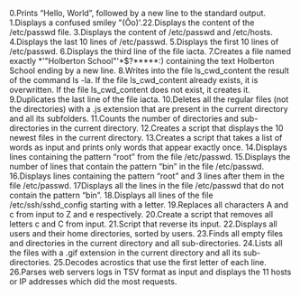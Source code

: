 0.Prints “Hello, World”, followed by a new line to the standard output.
1.Displays a confused smiley "(Ôo)'.22.Displays the content of the /etc/passwd file.
3.Displays the content of /etc/passwd and /etc/hosts.
4.Displays the last 10 lines of /etc/passwd.
5.Displays the first 10 lines of /etc/passwd.
6.Displays the third line of the file iacta.
7.Creates a file named exactly *\'"Holberton School"'\*$?*****:) containing the text Holberton School ending by a new line.
8.Writes into the file ls_cwd_content the result of the command ls -la. If the file ls_cwd_content already exists, it is overwritten. If the file ls_cwd_content does not exist, it creates it.
9.Duplicates the last line of the file iacta.
10.Deletes all the regular files (not the directories) with a .js extension that are present in the current directory and all its subfolders.
11.Counts the number of directories and sub-directories in the current directory.
12.Creates a script that displays the 10 newest files in the current directory.
13.Creates a script that takes a list of words as input and prints only words that appear exactly once.
14.Displays lines containing the pattern “root” from the file /etc/passwd.
15.Displays the number of lines that contain the pattern “bin” in the file /etc/passwd.
16.Displays lines containing the pattern “root” and 3 lines after them in the file /etc/passwd.
17Displays all the lines in the file /etc/passwd that do not contain the pattern “bin”.
18.Displays all lines of the file /etc/ssh/sshd_config starting with a letter.
19.Replaces all characters A and c from input to Z and e respectively.
20.Create a script that removes all letters c and C from input.
21.Script that reverse its input.
22.Displays all users and their home directories, sorted by users.
23.Finds all empty files and directories in the current directory and all sub-directories.
24.Lists all the files with a .gif extension in the current directory and all its sub-directories.
25.Decodes acrostics that use the first letter of each line.
26.Parses web servers logs in TSV format as input and displays the 11 hosts or IP addresses which did the most requests.
